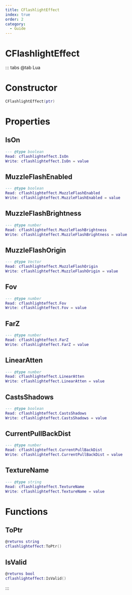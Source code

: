 ```yaml
---
title: CFlashlightEffect
index: true
order: 2
category:
  - Guide
---
```


# CFlashlightEffect

::: tabs
@tab Lua
# Constructor
```lua
CFlashlightEffect(ptr)
```
# Properties
## IsOn 
```lua
--- @type boolean
Read: cflashlighteffect.IsOn
Write: cflashlighteffect.IsOn = value
```
## MuzzleFlashEnabled 
```lua
--- @type boolean
Read: cflashlighteffect.MuzzleFlashEnabled
Write: cflashlighteffect.MuzzleFlashEnabled = value
```
## MuzzleFlashBrightness 
```lua
--- @type number
Read: cflashlighteffect.MuzzleFlashBrightness
Write: cflashlighteffect.MuzzleFlashBrightness = value
```
## MuzzleFlashOrigin 
```lua
--- @type Vector
Read: cflashlighteffect.MuzzleFlashOrigin
Write: cflashlighteffect.MuzzleFlashOrigin = value
```
## Fov 
```lua
--- @type number
Read: cflashlighteffect.Fov
Write: cflashlighteffect.Fov = value
```
## FarZ 
```lua
--- @type number
Read: cflashlighteffect.FarZ
Write: cflashlighteffect.FarZ = value
```
## LinearAtten 
```lua
--- @type number
Read: cflashlighteffect.LinearAtten
Write: cflashlighteffect.LinearAtten = value
```
## CastsShadows 
```lua
--- @type boolean
Read: cflashlighteffect.CastsShadows
Write: cflashlighteffect.CastsShadows = value
```
## CurrentPullBackDist 
```lua
--- @type number
Read: cflashlighteffect.CurrentPullBackDist
Write: cflashlighteffect.CurrentPullBackDist = value
```
## TextureName 
```lua
--- @type string
Read: cflashlighteffect.TextureName
Write: cflashlighteffect.TextureName = value
```
# Functions
## ToPtr
```lua
@returns string
cflashlighteffect:ToPtr()
```
## IsValid
```lua
@returns bool
cflashlighteffect:IsValid()
```

:::